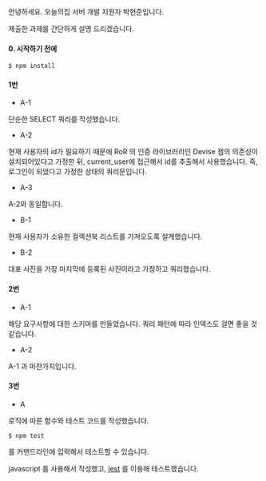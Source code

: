안녕하세요. 오늘의집 서버 개발 지원자 박현준입니다.

제출한 과제를 간단하게 설명 드리겠습니다.

#### 0. 시작하기 전에

```shell
$ npm install
```

#### 1번

-   A-1

단순한 SELECT 쿼리를 작성했습니다.

-   A-2

현재 사용자의 id가 필요하기 때문에 RoR 의 인증 라이브러리인 Devise 잼의 의존성이 설치되어있다고 가정한 뒤, current_user에 접근해서 id를 추출해서 사용했습니다. 즉, 로그인이 되었다고 가정한 상태의 쿼리문입니다.

-   A-3

A-2와 동일합니다.

-   B-1

현재 사용자가 소유한 컬렉션북 리스트를 가져오도록 설계했습니다.

-   B-2

대표 사진을 가장 마지막에 등록된 사진이라고 가정하고 쿼리했습니다.

#### 2번

-   A-1

해당 요구사항에 대한 스키마를 만들었습니다. 쿼리 패턴에 따라 인덱스도 걸면 좋을 것 같습니다.

-   A-2

A-1 과 마찬가지입니다.

#### 3번

-   A

로직에 따른 함수와 테스트 코드를 작성했습니다.

```shell
$ npm test
```

를 커맨드라인에 입력해서 테스트할 수 있습니다.

javascript 를 사용해서 작성했고, [jest](https://jest-bot.github.io/jest/) 를 이용해 테스트했습니다.
